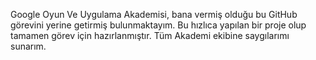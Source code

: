 Google Oyun Ve Uygulama Akademisi, bana vermiş olduğu bu GitHub görevini yerine getirmiş bulunmaktayım.
Bu hızlıca yapılan bir proje olup tamamen görev için hazırlanmıştır.
Tüm Akademi ekibine saygılarımı sunarım.
